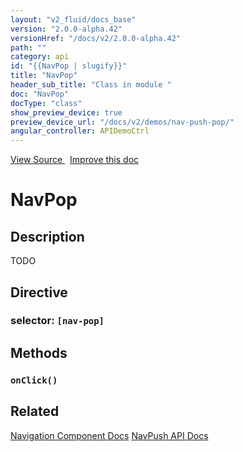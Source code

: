 ```yaml
---
layout: "v2_fluid/docs_base"
version: "2.0.0-alpha.42"
versionHref: "/docs/v2/2.0.0-alpha.42"
path: ""
category: api
id: "{{NavPop | slugify}}"
title: "NavPop"
header_sub_title: "Class in module "
doc: "NavPop"
docType: "class"
show_preview_device: true
preview_device_url: "/docs/v2/demos/nav-push-pop/"
angular_controller: APIDemoCtrl 
---
```





<div class="improve-docs">
<a href='http://github.com/driftyco/ionic2/tree/master/ionic/components/nav/nav-push.ts#L86'>
View Source
</a>
&nbsp;
<a href='http://github.com/driftyco/ionic2/edit/master/ionic/components/nav/nav-push.ts#L86'>
Improve this doc
</a>
</div>





<h1 class="api-title">


NavPop






</h1>






<!-- description -->
<h2>Description</h2>

<p>TODO</p>


<h2>Directive</h2>
<h3>selector: <code>[nav-pop]</code></h3>
<!-- @usage tag -->


<!-- @property tags -->


<!-- methods on the class -->

<h2>Methods</h2>

<div id="onClick"></div>

<h3>
<code>onClick()</code>
  

</h3>










<!-- related link -->

<h2>Related</h2>

<a href='/docs/v2/components#navigation'>Navigation Component Docs</a>
<a href='../NavPush'>NavPush API Docs</a><!-- end content block -->


<!-- end body block -->

